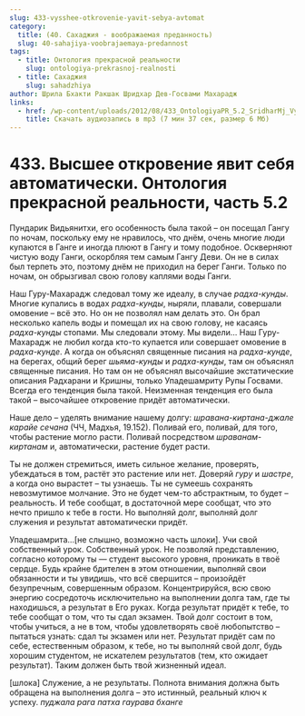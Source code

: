 ```yaml
---
slug: 433-vysshee-otkrovenie-yavit-sebya-avtomat
category:
  title: (40. Сахаджия - воображаемая преданность)
  slug: 40-sahajiya-voobrajaemaya-predannost
tags:
  - title: Онтология прекрасной реальности
    slug: ontologiya-prekrasnoj-realnosti
  - title: Сахаджия
    slug: sahadzhiya
author: Шрила Бхакти Ракшак Шридхар Дев-Госвами Махарадж
links:
  - href: /wp-content/uploads/2012/08/433_OntologiyaPR_5.2_SridharMj_Vysshee_otkroveniye_yavit_sebya_avtomaticheski.mp3
    title: Скачать аудиозапись в mp3 (7 мин 37 сек, размер 6 Мб)
---
```


# 433. Высшее откровение явит себя автоматически. Онтология прекрасной реальности, часть 5.2

Пундарик Видьянитхи, его особенность была такой – он посещал Гангу по ночам, поскольку ему не нравилось, что днём, очень многие люди купаются в Ганге и иногда плюют в Гангу и тому подобное. Оскверняют чистую воду Ганги, оскорбляя тем самым Гангу Деви. Он не в силах был терпеть это, поэтому днём не приходил на берег Ганги. Только по ночам, он обрызгивал свою голову каплями воды Ганги.

Наш Гуру-Махарадж следовал тому же идеалу, в случае *радха-кунды*. Многие купались в водах *радха-кунды*, ныряли, плавали, совершали омовение – всё это. Но он не позволял нам делать это. Он брал несколько капель воды и помещал их на свою голову, не касаясь *радха-кунды* стопами. Мы следовали этому. Мы видели… Наш Гуру-Махарадж не любил когда кто-то купается или совершает омовение в *радха-кунде*. А когда он объяснял священные писания на *радха-кунде*, на берегах, общий берег *шьяма-кунды* и *радха-кунды*, там он объяснял священные писания. Но там он не объяснял высочайшие экстатические описания Радхарани и Кришны, только Упадешамриту Рупы Госвами. Всегда его тенденция была такой. Неизменная тенденция его была такой – высочайшее откровение придёт автоматически.

Наше дело – уделять внимание нашему долгу: *шравана-киртана-джале карайе сечана* (ЧЧ, Мадхья, 19.152). Поливай его, поливай, для того, чтобы растение могло расти. Поливай посредством *шраванам-киртанам* и, автоматически, растение будет расти.

Ты не должен стремиться, иметь сильное желание, проверять, убеждаться в том, растёт это растение или нет. Доверяй *гуру* и *шастре*, а когда оно вырастет – ты узнаешь. Ты не сумеешь сохранять невозмутимое молчание. Это не будет чем-то абстрактным, то будет – реальность. И тебе сообщат, в достаточной мере сообщат, что это нечто пришло к тебе в гости. Но выполняй долг, выполняй долг служения и результат автоматически придёт.

Упадешамрита…[не слышно, возможно часть шлоки]. Учи свой собственный урок. Собственный урок. Не позволяй представлению, согласно которому ты — студент высокого уровня, проникать в твоё сердце. Будь крайне бдителен в этом отношении, выполняй свои обязанности и ты увидишь, что всё свершится – произойдёт безупречным, совершенным образом. Концентрируйся, всю свою энергию сосредоточь исключительно на выполнении долга там, где ты находишься, а результат в Его руках. Когда результат придёт к тебе, то тебе сообщат о том, что ты сдал экзамен. Твой долг состоит в том, чтобы учиться, а не в том, чтобы удовлетворять своё любопытство – пытаться узнать: сдал ты экзамен или нет. Результат придёт сам по себе, естественным образом, к тебе, но ты выполняй свой долг, будь хорошим студентом, не искателем результатов (тем, кто ожидает результат). Таким должен быть твой жизненный идеал.

[шлока] Служение, а не результаты. Полнота внимания должна быть обращена на выполнения долга – это истинный, реальный ключ к успеху. *пуджала рага патха гаурава бханге*

